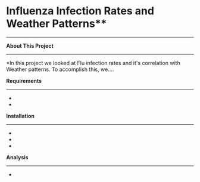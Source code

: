# Influenza Infection Rates and Weather Patterns**
________________________________________________

**About This Project**
_____________________


*In this project we looked at Flu infection rates and it's correlation with Weather patterns. To accomplish this, we....



**Requirements**
________________

*
*


**Installation**
________________

*

*

*




**Analysis**
________________

*